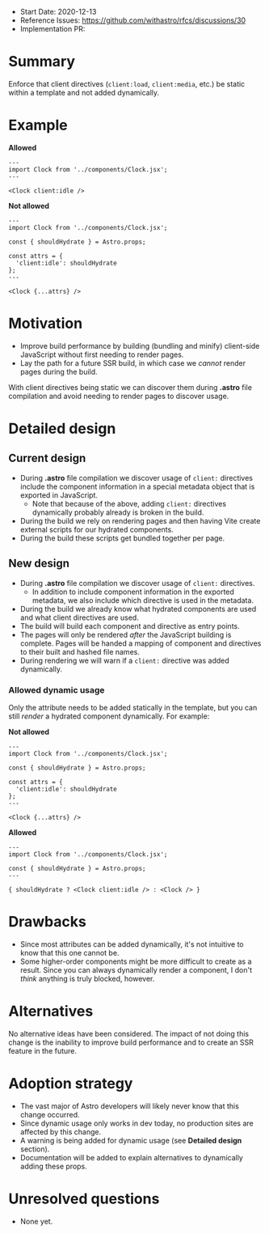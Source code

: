 - Start Date: 2020-12-13
- Reference Issues: https://github.com/withastro/rfcs/discussions/30
- Implementation PR: 

# Summary

Enforce that client directives (`client:load`, `client:media`, etc.) be static within a template and not added dynamically.

# Example

__Allowed__

```astro
---
import Clock from '../components/Clock.jsx';
---

<Clock client:idle />
```

__Not allowed__

```astro
---
import Clock from '../components/Clock.jsx';

const { shouldHydrate } = Astro.props;

const attrs = {
  'client:idle': shouldHydrate
};
---

<Clock {...attrs} />
```

# Motivation

* Improve build performance by building (bundling and minify) client-side JavaScript without first needing to render pages.
* Lay the path for a future SSR build, in which case we *cannot* render pages during the build.

With client directives being static we can discover them during __.astro__ file compilation and avoid needing to render pages to discover usage.

# Detailed design

## Current design

- During __.astro__ file compilation we discover usage of `client:` directives include the component information in a special metadata object that is exported in JavaScript.
  - Note that because of the above, adding `client:` directives dynamically probably already is broken in the build.
- During the build we rely on rendering pages and then having Vite create external scripts for our hydrated components.
- During the build these scripts get bundled together per page.

## New design

- During __.astro__ file compilation we discover usage of `client:` directives.
  - In addition to include component information in the exported metadata, we also include which directive is used in the metadata.
- During the build we already know what hydrated components are used and what client directives are used.
- The build will build each component and directive as entry points.
- The pages will only be rendered *after* the JavaScript building is complete. Pages will be handed a mapping of component and directives to their built and hashed file names.
- During rendering we will warn if a `client:` directive was added dynamically.

### Allowed dynamic usage

Only the attribute needs to be added statically in the template, but you can still *render* a hydrated component dynamically. For example:

__Not allowed__

```astro
---
import Clock from '../components/Clock.jsx';

const { shouldHydrate } = Astro.props;

const attrs = {
  'client:idle': shouldHydrate
};
---

<Clock {...attrs} />
```

__Allowed__

```astro
---
import Clock from '../components/Clock.jsx';

const { shouldHydrate } = Astro.props;
---

{ shouldHydrate ? <Clock client:idle /> : <Clock /> }
```

# Drawbacks

- Since most attributes can be added dynamically, it's not intuitive to know that this one cannot be.
- Some higher-order components might be more difficult to create as a result. Since you can always dynamically render a component, I don't *think* anything is truly blocked, however.

# Alternatives

No alternative ideas have been considered. The impact of not doing this change is the inability to improve build performance and to create an SSR feature in the future.

# Adoption strategy

- The vast major of Astro developers will likely never know that this change occurred.
- Since dynamic usage only works in dev today, no production sites are affected by this change.
- A warning is being added for dynamic usage (see __Detailed design__ section).
- Documentation will be added to explain alternatives to dynamically adding these props.

# Unresolved questions

- None yet.